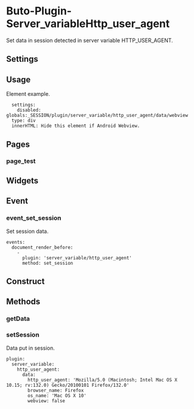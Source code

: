 # Buto-Plugin-Server_variableHttp_user_agent

<p>Set data in session detected in server variable HTTP_USER_AGENT.</p>

<a name="key_0"></a>

## Settings



<a name="key_1"></a>

## Usage

<p>Element example.</p>
<pre><code>  settings:
    disabled: globals:_SESSION/plugin/server_variable/http_user_agent/data/webview
  type: div
  innerHTML: Hide this element if Android Webview.</code></pre>

<a name="key_2"></a>

## Pages



<a name="key_2_0"></a>

### page_test



<a name="key_3"></a>

## Widgets



<a name="key_4"></a>

## Event



<a name="key_4_0"></a>

### event_set_session

<p>Set session data.</p>
<pre><code>events:
  document_render_before:
    -
      plugin: 'server_variable/http_user_agent'
      method: set_session</code></pre>

<a name="key_5"></a>

## Construct



<a name="key_6"></a>

## Methods



<a name="key_6_0"></a>

### getData



<a name="key_6_1"></a>

### setSession

<p>Data put in session.</p>
<pre><code>plugin:
  server_variable:
    http_user_agent:
      data:
        http_user_agent: 'Mozilla/5.0 (Macintosh; Intel Mac OS X 10.15; rv:132.0) Gecko/20100101 Firefox/132.0'
        browser_name: Firefox
        os_name: 'Mac OS X 10'
        webview: false</code></pre>

